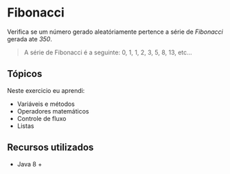 # Fibonacci

Verifica se um número gerado aleatóriamente pertence a série de *Fibonacci* gerada ate *350*.

> A série de Fibonacci é a seguinte: 0, 1, 1, 2, 3, 5, 8, 13, etc...

## Tópicos

Neste exercicio eu aprendi:

- Variáveis e métodos
- Operadores matemáticos
- Controle de fluxo
- Listas

## Recursos utilizados
- Java 8 +

